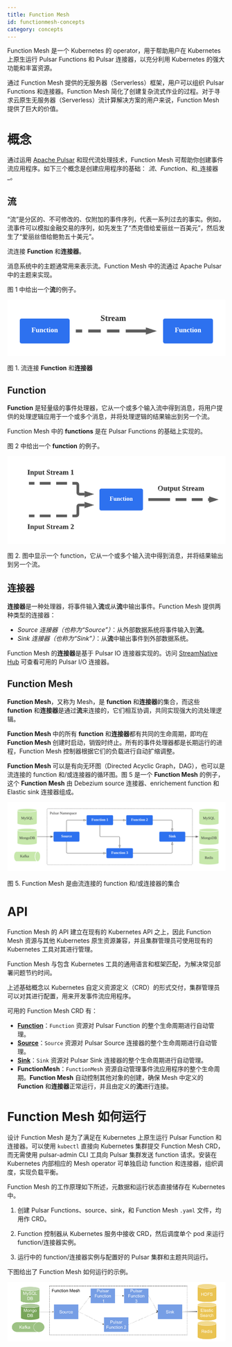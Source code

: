 ```yaml
---
title: Function Mesh
id: functionmesh-concepts
category: concepts
---
```


Function Mesh 是一个 Kubernetes 的 operator，用于帮助用户在 Kubernetes 上原生运行 Pulsar Functions 和 Pulsar 连接器，以充分利用 Kubernetes 的强大功能和丰富资源。

通过 Function Mesh 提供的无服务器（Serverless）框架，用户可以组织 Pulsar Functions 和连接器。Function Mesh 简化了创建复杂流式作业的过程。对于寻求云原生无服务器（Serverless）流计算解决方案的用户来说，Function Mesh 提供了巨大的价值。

# 概念

通过运用 [Apache Pulsar](https://pulsar.apache.org/) 和现代流处理技术，Function Mesh 可帮助你创建事件流应用程序。如下三个概念是创建应用程序的基础： _流_、_Function_、和_连接器_。

## 流

“流”是分区的、不可修改的、仅附加的事件序列，代表一系列过去的事实。例如，流事件可以模拟金融交易的序列，如先发生了“杰克借给爱丽丝一百美元”，然后发生了“爱丽丝借给鲍勃五十美元”。

流连接 **Function** 和**连接器**。 

消息系统中的主题通常用来表示流。Function Mesh 中的流通过 Apache Pulsar 中的主题来实现。 

图 1 中给出一个**流**的例子。

![Stream](../../image/stream.png)

图 1. 流连接 **Function** 和**连接器** 

## Function

**Function** 是轻量级的事件处理器，它从一个或多个输入流中得到消息，将用户提供的处理逻辑应用于一个或多个消息，并将处理逻辑的结果输出到另一个流。 

Function Mesh 中的 **functions** 是在 Pulsar Functions 的基础上实现的。

图 2 中给出一个 **function** 的例子。

![Function](../../image/function.png)

图 2. 图中显示一个 function，它从一个或多个输入流中得到消息，并将结果输出到另一个流。 

## 连接器

**连接器**是一种处理器，将事件输入**流**或从**流**中输出事件。Function Mesh 提供两种类型的连接器：

- *Source 连接器（也称为“Source”）*：从外部数据系统将事件输入到**流**。 
- *Sink 连接器（也称为“Sink”）*：从**流**中输出事件到外部数据系统。  

Function Mesh 的**连接器**是基于 Pulsar IO 连接器实现的。访问 [StreamNative Hub](https://hub.streamnative.io/) 可查看可用的 Pulsar I/O 连接器。

## Function Mesh

**Function Mesh**，又称为 Mesh，是 **function** 和**连接器**的集合，而这些 **function** 和**连接器**是通过**流**来连接的，它们相互协调，共同实现强大的流处理逻辑。

**Function Mesh** 中的所有 **function** 和**连接器**都有共同的生命周期，即均在 **Function Mesh** 创建时启动，销毁时终止。所有的事件处理器都是长期运行的进程，Function Mesh 控制器根据它们的负载进行自动扩缩调整。 

**Function Mesh** 可以是有向无环图（Directed Acyclic Graph，DAG），也可以是流连接的 function 和/或连接器的循环图。图 5 是一个 **Function Mesh** 的例子，这个 **Function Mesh** 由 Debezium source 连接器、enrichement function 和 Elastic sink 连接器组成。

![Function Mesh](../../image/function-mesh.png)

图 5. Function Mesh 是由流连接的 function 和/或连接器的集合

# API

Function Mesh 的 API 建立在现有的 Kubernetes API 之上，因此 Function Mesh 资源与其他 Kubernetes 原生资源兼容，并且集群管理员可使用现有的 Kubernetes 工具对其进行管理。 

Function Mesh 与包含 Kubernetes 工具的通用语言和框架匹配，为解决常见部署问题节约时间。 

上述基础概念以 Kubernetes 自定义资源定义（CRD）的形式交付，集群管理员可以对其进行配置，用来开发事件流应用程序。 

可用的 Function Mesh CRD 有：

- [**Function**](/user-guides/admin/work-with-functions/function-functionmesh.md#function-crd)：`Function`  资源对 Pulsar Function 的整个生命周期进行自动管理。
- [**Source**](/user-guides/admin/work-with-connectors/connector-functionmesh/connector-crd.md#source-crd-configurations)：`Source`  资源对 Pulsar Source 连接器的整个生命周期进行自动管理。 
- [**Sink**](/user-guides/admin/work-with-connectors/connector-functionmesh/connector-crd.md#sink-crd-configurations)：`Sink` 资源对 Pulsar Sink 连接器的整个生命周期进行自动管理。 
- **FunctionMesh**：`FunctionMesh` 资源自动管理事件流应用程序的整个生命周期。**Function Mesh** 自动控制其他对象的创建，确保 Mesh 中定义的 **Function** 和**连接器**正常运行，并且由定义的**流**进行连接。 

# Function Mesh 如何运行

设计 Function Mesh 是为了满足在 Kubernetes 上原生运行 Pulsar Function 和连接器。可以使用 `kubectl` 直接向 Kubernetes 集群提交 Function Mesh CRD，而无需使用 pulsar-admin CLI 工具向 Pulsar 集群发送 function 请求。安装在 Kubernetes 内部相应的 Mesh operator 可单独启动 function 和连接器，组织调度，实现负载平衡。

Function Mesh 的工作原理如下所述，元数据和运行状态直接储存在 Kubernetes 中。

1. 创建 Pulsar Functions、source、sink，和 Function Mesh `.yaml` 文件，均用作 CRD。

2. Function 控制器从 Kubernetes 服务中接收 CRD，然后调度单个 pod 来运行 function/连接器实例。

3. 运行中的 function/连接器实例与配置好的 Pulsar 集群和主题共同运行。 

下图给出了 Function Mesh 如何运行的示例。

![Function Mesh](../../image/function-mesh-overview.png)
